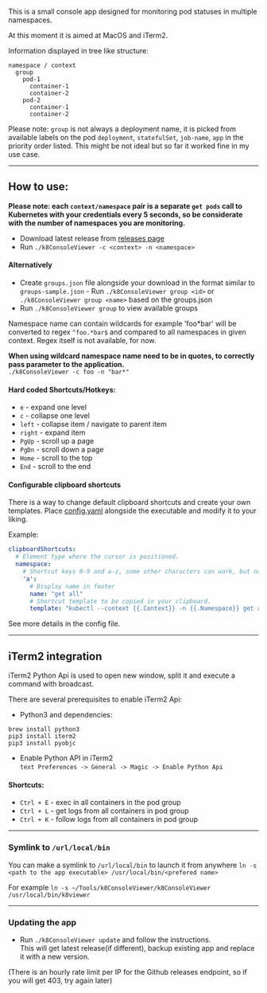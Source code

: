 This is a small console app designed for monitoring pod statuses in multiple namespaces.   

At this moment it is aimed at MacOS and iTerm2.  

Information displayed in tree like structure:
```text
namespace / context
  group
    pod-1
      container-1
      container-2
    pod-2
      container-1
      container-2
```
Please note: `group` is not always a deployment name, it is picked from available labels on the pod `deployment`, `statefulSet`, `job-name`, `app` in the priority order listed. 
This might be not ideal but so far it worked fine in my use case. 

---
  
## How to use:  
**Please note: each `context/namespace` pair is a separate `get pods` call to Kubernetes with your credentials every 5 seconds, so be considerate with the number of namespaces you are monitoring.**   

- Download latest release from [releases page](https://github.com/JLevconoks/k8ConsoleViewer/releases)  
- Run `./k8ConsoleViewer -c <context> -n <namespace>`   

#### Alternatively 
- Create `groups.json` file alongside your download in the format similar to `groups-sample.json` - Run `./k8ConsoleViewer group <id>` or `./k8ConsoleViewer group <name>` based on the groups.json  
- Run `./k8ConsoleViewer group` to view available groups   
  
Namespace name can contain wildcards for example 'foo*bar' will be converted to regex `^foo.*bar$` and compared to all namespaces in given context. Regex itself is not available, for now.  
  
**When using wildcard namespace name need to be in quotes, to correctly pass parameter to the application.**  
`./k8ConsoleViewer -c foo -n "bar*"`  
  
#### Hard coded Shortcuts/Hotkeys:   
- `e` - expand one level  
- `c` - collapse one level  
- `left` - collapse item / navigate to parent item  
- `right` - expand item  
- `PgUp` - scroll up a page  
- `PgDn` - scroll down a page  
- `Home` - scroll to the top  
- `End` - scroll to the end  

#### Configurable clipboard shortcuts   
There is a way to change default clipboard shortcuts and create your own templates. 
Place [config.yaml](https://github.com/JLevconoks/k8ConsoleViewer/blob/master/config.yaml) alongside the executable and modify it to your liking.

Example: 
```yaml 
clipboardShortcuts:
  # Element type where the cursor is positioned.
  namespace:
    # Shortcut keys 0-9 and a-z, some other characters can work, but not tested.
    'a':
      # Display name in footer
      name: "get all"
      # Shortcut template to be copied in your clipboard.
      template: "kubectl --context {{.Context}} -n {{.Namespace}} get all"
```
See more details in the config file.  
  
---

## iTerm2 integration 
iTerm2 Python Api is used to open new window, split it and execute a command with broadcast.   
  
There are several prerequisites to enable iTerm2 Api:  
- Python3 and dependencies:   
```commandline  
brew install python3  
pip3 install iterm2  
pip3 install pyobjc  
```  
- Enable Python API in iTerm2  
```text Preferences -> General -> Magic -> Enable Python Api ```  
  
#### Shortcuts: 
- `Ctrl + E` - exec in all containers in the pod group  
- `Ctrl + L` - get logs from all containers in pod group   
- `Ctrl + K` - follow logs from all containers in pod group   
  
 ---
### Symlink to `/url/local/bin`  
You can make a symlink to `/url/local/bin` to launch it from anywhere `ln -s <path to the app executable> /usr/local/bin/<prefered name>` 

For example `ln -s ~/Tools/k8ConsoleViewer/k8ConsoleViewer /usr/local/bin/k8viewer`  

---
### Updating the app

- Run `./k8ConsoleViewer update` and follow the instructions.   
This will get latest release(if different), backup existing app and replace it with a new version.   
  
(There is an hourly rate limit per IP for the Github releases endpoint, so if you will get 403, try again later)